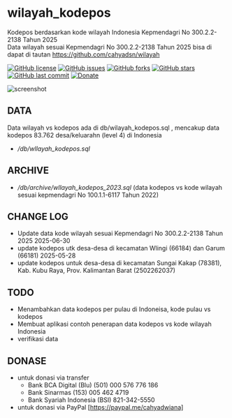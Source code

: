 # wilayah_kodepos
Kodepos berdasarkan kode wilayah Indonesia Kepmendagri No 300.2.2-2138 Tahun 2025   
Data wilayah sesuai Kepmendagri No 300.2.2-2138 Tahun 2025 bisa di dapat di tautan https://github.com/cahyadsn/wilayah 

[![GitHub license](https://img.shields.io/badge/license-MIT-blue.svg)](LICENSE)
[![GitHub issues](https://img.shields.io/github/issues/cahyadsn/wilayah_kodepos.svg)](https://github.com/cahyadsn/wilayah_kodepos/issues)
[![GitHub forks](https://img.shields.io/github/forks/cahyadsn/wilayah_kodepos.svg)](https://github.com/cahyadsn/wilayah_kodepos/network)
[![GitHub stars](https://img.shields.io/github/stars/cahyadsn/wilayah_kodepos.svg)](https://github.com/cahyadsn/wilayah_kodepos/stargazers)
[![GitHub last commit](https://img.shields.io/github/last-commit/google/skia.svg?style=flat)]()
[![Donate](https://img.shields.io/badge/$-support-ff69b4.svg?style=flat)](https://paypal.me/cahyadwiana)

![screenshot](https://github.com/cahyadsn/wilayah_kodepos/blob/main/img/apps.png?raw=true)
## DATA
Data wilayah vs kodepos ada di db/wilayah_kodepos.sql , mencakup data kodepos 83.762 desa/keluarahn (level 4) di Indonesia
- */db/wllayah_kodepos.sql*

## ARCHIVE
- */db/archive/wllayah_kodepos_2023.sql*  (data kodepos vs kode wilayah sesuai kepmendagri No 100.1.1-6117 Tahun 2022)

## CHANGE LOG
- Update data kode wilayah sesuai Kepmendagri No 300.2.2-2138 Tahun 2025 2025-06-30 
- update kodepos utk desa-desa di kecamatan Wlingi (66184) dan Garum (66181) 2025-05-28
- update kodepos untuk desa-desa di kecamatan Sungai Kakap (78381), Kab. Kubu Raya, Prov. Kalimantan Barat (2502262037)

## TODO

- Menambahkan data kodepos per pulau di Indoneisa, kode pulau vs kodepos
- Membuat aplikasi contoh penerapan data kodepos vs kode wilayah Indonesia
- verifikasi data

## DONASE
- untuk donasi via transfer 
    - Bank BCA Digital (Blu) (501) 000 576 776 186
    - Bank Sinarmas (153) 005 462 4719
    - Bank Syariah Indonesia (BSI) 821-342-5550
- untuk donasi via PayPal [https://paypal.me/cahyadwiana]


